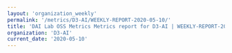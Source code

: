 ```yaml
---
layout: 'organization_weekly'
permalink: '/metrics/D3-AI/WEEKLY-REPORT-2020-05-10/'
title: 'DAI Lab OSS Metrics Metrics report for D3-AI | WEEKLY-REPORT-2020-05-10'
organization: 'D3-AI'
current_date: '2020-05-10'
---
```


